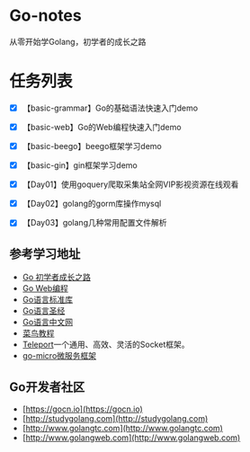 # Go-notes
从零开始学Golang，初学者的成长之路


# 任务列表
- [x] 【basic-grammar】Go的基础语法快速入门demo
- [x] 【basic-web】Go的Web编程快速入门demo
- [x] 【basic-beego】beego框架学习demo
- [x] 【basic-gin】gin框架学习demo
- [x] 【Day01】使用goquery爬取采集站全网VIP影视资源在线观看
- [x] 【Day02】golang的gorm库操作mysql
- [x] 【Day03】golang几种常用配置文件解析


## 参考学习地址
- [Go 初学者成长之路](https://github.com/halfrost/Halfrost-Field/blob/master/contents/Go/new_gopher_tips.md)
- [Go Web编程](https://github.com/astaxie/build-web-application-with-golang/blob/master/zh/preface.md )
- [Go语言标准库](https://books.studygolang.com/The-Golang-Standard-Library-by-Example)
- [Go语言圣经](http://shouce.jb51.net/gopl-zh/ch1/ch1-01.html)
- [Go语言中文网](https://studygolang.com/topics)
- [菜鸟教程](https://www.runoob.com/go/go-environment.html)
- [Teleport](https://github.com/henrylee2cn/teleport/blob/v5/README_ZH.md)一个通用、高效、灵活的Socket框架。
- [go-micro微服务框架](https://micro.mu/docs/cn/go-micro.html)


## Go开发者社区
- [https://gocn.io](https://gocn.io)
- [http://studygolang.com](http://studygolang.com)
- [http://www.golangtc.com](http://www.golangtc.com)
- [http://www.golangweb.com](http://www.golangweb.com)


